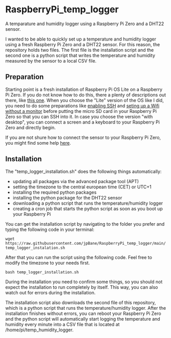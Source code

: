 # RaspberryPi_temp_logger
A temparature and humidity logger using a Raspberry Pi Zero and a DHT22 sensor.

I wanted to be able to quickly set up a temperature and humidity logger using a fresh Raspberry Pi Zero and a DHT22 sensor. For this reason, the repository holds two files. The first file is the installation script and the second one is a python script that writes the temperature and humidity measured by the sensor to a local CSV file.

## Preparation
Starting point is a fresh installation of Raspberry Pi OS Lite on a Raspberry Pi Zero. If you do not know how to do this, there a plenty of descriptions out there, like [this one](https://www.raspberrypi.com/software/). When you choose the "Lite" version of the OS like I did, you need to do some preparations like [enabling SSH](https://howchoo.com/g/ote0ywmzywj/how-to-enable-ssh-on-raspbian-without-a-screen) and [seting up a Wifi without a monitor](https://howchoo.com/g/ndy1zte2yjn/how-to-set-up-wifi-on-your-raspberry-pi-without-ethernet) before putting the micro SD card in your Raspberry Pi Zero so that you can SSH into it. In case you choose the version "with desktop", you can connect a screen and a keyboard to your Raspberry Pi Zero and directly begin. 

If you are not shure how to connect the sensor to your Raspberry Pi Zero, you might find some help [here](https://medium.com/initial-state/build-an-inexpensive-network-of-web-connected-temperature-sensors-using-pi-zeros-730a40f1fb60).

## Installation
The "temp_logger_installation.sh" does the following things automatically: 
* updating all packages via the advanced package tool (APT)
* setting the timezone to the central european time (CET) or UTC+1
* installing the required python packages
* installing the python package for the DHT22 sensor
* downloading a python script that runs the temperature/humidity logger
* creating a cron job that starts the python script as soon as you boot up your Raspberry Pi

You can get the installation script by navigating to the folder you prefer and typing the following code in your terminal:

`wget https://raw.githubusercontent.com/jpBane/RaspberryPi_temp_logger/main/temp_logger_instalation.sh`

After that you can run the script using the following code. Feel free to modify the timezone to your needs first. 

`bash temp_logger_installation.sh`

During the installation you need to confirm some things, so you should not expect the installation to run completely by itself. This way, you can also watch out for errors during the installation. 

The installation script also downloads the second file of this repository, which is a python script that runs the temperature/humidity logger. After the installation finishes without errors, you can reboot your Raspberry Pi Zero and the python script will automatically start logging the temperature and humidity every minute into a CSV file that is located at /home/pi/temp_humidity_logger. 
